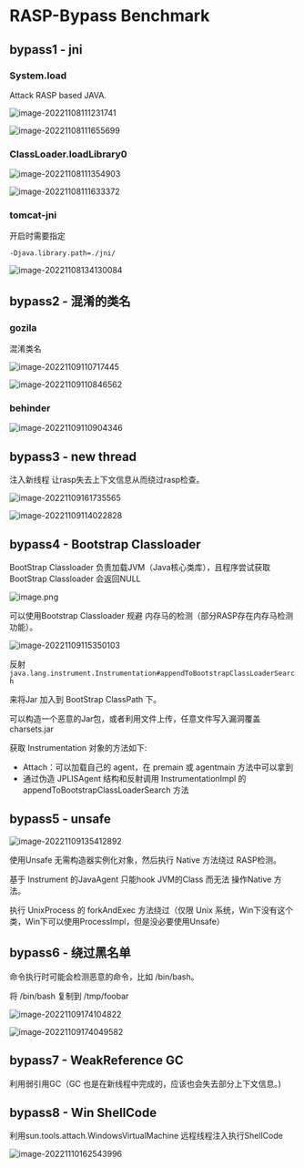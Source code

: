 # RASP-Bypass Benchmark

## bypass1 - jni



### System.load

Attack RASP based JAVA.



![image-20221108111231741](image/image-20221108111231741.png)



![image-20221108111655699](image/image-20221108111655699.png)



### ClassLoader.loadLibrary0

![image-20221108111354903](image/image-20221108111354903.png)



![image-20221108111633372](image/image-20221108111633372.png)





### tomcat-jni



开启时需要指定 

`-Djava.library.path=./jni/`



![image-20221108134130084](image/image-20221108134130084.png)







## bypass2  - 混淆的类名



### gozila

混淆类名

![image-20221109110717445](image/image-20221109110717445.png)

![image-20221109110846562](image/image-20221109110846562.png)



### behinder

![image-20221109110904346](image/image-20221109110904346.png)





## bypass3 - new thread



注入新线程 让rasp失去上下文信息从而绕过rasp检查。

![image-20221109161735565](image/image-20221109161735565.png)

![image-20221109114022828](image/image-20221109114022828.png)









## bypass4 - Bootstrap Classloader

BootStrap Classloader 负责加载JVM（Java核心类库），且程序尝试获取BootStrap Classloader 会返回NULL

![image.png](https://cdn.nlark.com/yuque/0/2021/png/1519089/1632124467830-aeebbd14-7923-4cd9-99d7-53b1904ab141.png?x-oss-process=image%2Fresize%2Cw_937%2Climit_0&date=1667965267626)

可以使用Bootstrap Classloader 规避 内存马的检测（部分RASP存在内存马检测功能）。

![image-20221109115350103](image/image-20221109115350103.png)





反射`java.lang.instrument.Instrumentation#appendToBootstrapClassLoaderSearch`

来将Jar 加入到 BootStrap ClassPath  下。

可以构造一个恶意的Jar包，或者利用文件上传，任意文件写入漏洞覆盖 charsets.jar



获取 Instrumentation 对象的方法如下:

- Attach：可以加载自己的 agent，在 premain 或 agentmain 方法中可以拿到
- 通过伪造 JPLISAgent 结构和反射调用 InstrumentationImpl 的 appendToBootstrapClassLoaderSearch 方法



## bypass5 - unsafe



![image-20221109135412892](image/image-20221109135412892.png)





使用Unsafe 无需构造器实例化对象，然后执行 Native 方法绕过 RASP检测。

基于 Instrument 的JavaAgent 只能hook JVM的Class 而无法 操作Native 方法。

执行 UnixProcess 的 forkAndExec 方法绕过（仅限 Unix 系统，Win下没有这个类，Win下可以使用ProcessImpl，但是没必要使用Unsafe）







## bypass6 - 绕过黑名单



命令执行时可能会检测恶意的命令，比如 /bin/bash。

将 /bin/bash 复制到 /tmp/foobar



![image-20221109174104822](image/image-20221109174104822.png)



![image-20221109174049582](image/image-20221109174049582.png)







## bypass7 - WeakReference GC



利用弱引用GC（GC 也是在新线程中完成的，应该也会失去部分上下文信息。)



## bypass8 - Win ShellCode

利用sun.tools.attach.WindowsVirtualMachine 远程线程注入执行ShellCode

![image-20221110162543996](image/image-20221110162543996.png)
